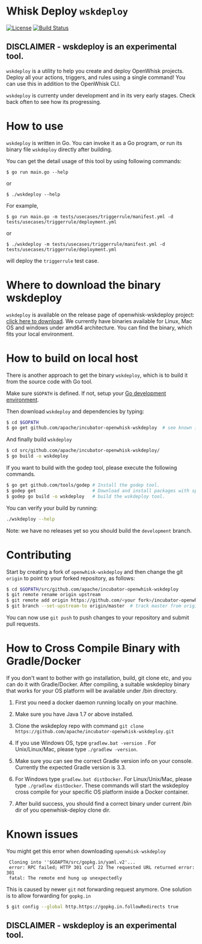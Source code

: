 # Whisk Deploy `wskdeploy`

[![License](https://img.shields.io/badge/license-Apache--2.0-blue.svg)](http://www.apache.org/licenses/LICENSE-2.0)
[![Build Status](https://travis-ci.org/apache/incubator-openwhisk-wskdeploy.svg?branch=master)](https://travis-ci.org/apache/incubator-openwhisk-wskdeploy)

DISCLAIMER - wskdeploy is an experimental tool.
-----------------------------------------------


`wskdeploy` is a utility to help you create and deploy OpenWhisk projects. Deploy all your actions, triggers, and rules using a single command! You can use this in addition to the OpenWhisk CLI.

`wskdeploy` is currenty under development and in its very early stages.  Check back often to see how its progressing.

# How to use
`wskdeploy` is written in Go. You can invoke it as a Go program, or run its binary file `wskdeploy` directly after building.

You can get the detail usage of this tool by using following commands:

```
$ go run main.go --help
```

or

```
$ ./wskdeploy --help
```

For example,

```
$ go run main.go -m tests/usecases/triggerrule/manifest.yml -d tests/usecases/triggerrule/deployment.yml
```

or

```
$ ./wskdeploy -m tests/usecases/triggerrule/manifest.yml -d tests/usecases/triggerrule/deployment.yml
```

will deploy the `triggerrule` test case.

# Where to download the binary wskdeploy
`wskdeploy` is available on the release page of openwhisk-wskdeploy project: [click here to download](https://github.com/apache/incubator-openwhisk-wskdeploy/releases).
We currently have binaries available for Linux, Mac OS and windows under amd64 architecture. You can find the binary, which fits your local environment.


# How to build on local host
There is another approach to get the binary `wskdeploy`, which is to build it from the source code with Go tool.

Make sure `$GOPATH` is defined. If not, setup your [Go development environment](https://golang.org/doc/code.html).

Then download `wskdeploy` and dependencies by typing:

```sh
$ cd $GOPATH
$ go get github.com/apache/incubator-openwhisk-wskdeploy  # see known issues below if you get an error
```

And finally build `wskdeploy`

```sh
$ cd src/github.com/apache/incubator-openwhisk-wskdeploy/
$ go build -o wskdeploy
```

If you want to build with the godep tool, please execute the following commands.

```sh
$ go get github.com/tools/godep # Install the godep tool.
$ godep get                     # Download and install packages with specified dependencies.
$ godep go build -o wskdeploy   # build the wskdeploy tool.
```

You can verify your build by running:

```sh
./wskdeploy --help
```

Note: we have no releases yet so you should build the `development` branch.

# Contributing

Start by creating a fork of `openwhisk-wskdeploy` and then change the git `origin` to point to
your forked repository, as follows:

```sh
$ cd $GOPATH/src/github.com/apache/incubator-openwhisk-wskdeploy
$ git remote rename origin upstream
$ git remote add origin https://github.com/<your fork>/incubator-openwhisk-wskdeploy
$ git branch --set-upstream-to origin/master  # track master from origin now
```

You can now use `git push` to push changes to your repository and submit pull requests.

# How to Cross Compile Binary with Gradle/Docker
If you don't want to bother with go installation, build, git clone etc, and you can do it with Gradle/Docker.
After compiling, a suitable wskdeploy binary that works for your OS platform will be available under /bin directory.

1. First you need a docker daemon running locally on your machine.

2. Make sure you have Java 1.7 or above installed.

3. Clone the wskdeploy repo with command ```git clone https://github.com/apache/incubator-openwhisk-wskdeploy.git```

4. If you use Windows OS, type ```gradlew.bat -version ```. For Unix/Linux/Mac, please type ```./gradlew -version```.

5. Make sure you can see the correct Gradle version info on your console. Currently the expected Gradle
version is 3.3.

6. For Windows type ```gradlew.bat distDocker```. For Linux/Unix/Mac, please type ```./gradlew distDocker```. These
commands will start the wskdeploy cross compile for your specific OS platform inside a Docker container.

7. After build success, you should find a correct binary under current /bin dir of you openwhisk-deploy clone dir.


# Known issues

You might get this error when downloading `openwhisk-wskdeploy`

     Cloning into ''$GOAPTH/src/gopkg.in/yaml.v2'...
     error: RPC failed; HTTP 301 curl 22 The requested URL returned error: 301
     fatal: The remote end hung up unexpectedly

This is caused by newer `git` not forwarding request anymore. One solution is to allow forwarding for `gopkg.in`

```sh
$ git config --global http.https://gopkg.in.followRedirects true
```

DISCLAIMER - wskdeploy is an experimental tool.
-----------------------------------------------
